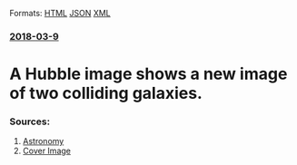 
Formats: [HTML](/news/2018/03/9/a-hubble-image-shows-a-new-image-of-two-colliding-galaxies.html)  [JSON](/news/2018/03/9/a-hubble-image-shows-a-new-image-of-two-colliding-galaxies.json)  [XML](/news/2018/03/9/a-hubble-image-shows-a-new-image-of-two-colliding-galaxies.xml)  

### [2018-03-9](/news/2018/03/9/index.md)

##### 
#  A Hubble image shows a new image of two colliding galaxies. 




### Sources:

1. [Astronomy](http://www.astronomy.com/news/2018/03/hubble-captures-new-image-of-two-colliding-galaxies)
1. [Cover Image](http://www.astronomy.com/~/media/C97FF0446BF442129FD27BB111C25A0E.jpg)
